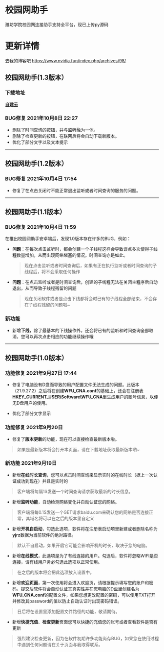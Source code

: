 # 校园网助手
潍坊学院校园网连接助手支持全平台，现已上传py源码

# 更新详情
去我的博客吧 https://www.nvidia.fun/index.php/archives/98/

## 校园网助手(1.3版本）

### 下载地址

[**自建云**][1]

### BUG修复 2021年10月8日 22:27

* 删除了时间查询的按钮，并与监听融为一体。
* 删除了检查更新的按钮，在联网后将会自动下载新版本。
* 优化了部分文字以及文本提示


----------


## 校园网助手(1.2版本）

### BUG修复 2021年10月4日 17:54

* 修复了在点击关闭时不能正常退出监听或者时间查询的服务的问题。


----------


## 校园网助手(1.1版本）

### BUG修复 2021年10月4日 11:59

在推出校园网助手安卓端后，发现1.0版本存在许多的BUG，例如：

* **问题**：在每次点击监听时，都会创建一个子线程这样会导致误点多次使得子线程数量增加，从而出现网络堵塞的情况。时间查询亦是如此。

  > 现在点击监听或者时间查询后，如果有正在执行监听或者时间查询的子线程后，将不会采取任何操作

* **问题**：在点击监听或者是时间查询后，创建的子线程无法在关闭主程序后自动退出，从而导致子线程残留的问题

  > 现在关闭软件或者是点击下线都将会时已有的子线程全部结束，不会存在子线程残留的问题啦~

### 新功能

* 新增**下线**，除了最基本的下线操作外，还会将已有的监听和时间查询全部取消，您可以再次点击相应的功能继续操作哦


----------


##  校园网助手(1.0版本）

###  功能修复 2021年9月27日 17:44

* 修复了电脑没有D盘而导致的用户配置文件无法生成的问题。此版本（21.9.27.2）之后将在创建**WFU_CNA.conf**的基础上，还会在注册表**HKEY_CURRENT_USER\\Software\\WFU_CNA**里生成用户的账号信息，以便无D盘用户的使用。

* 优化了部分文字显示

### 功能修复 2021年9月20日
* 修复了**版本更新**的功能，现在可以直接检查最新版本啦。

> 如果是最新版本将会打开本页面，请在下载地址获取最新版本哟~

###  新功能 2021年9月19日

* 新增**在线时长查询**，您可以点击时间查询来显示实时的在线时长（据上一次认证成功到现在）并且是实时的

>  客户端将每隔1S发送一个时间查询请求获取最新的时长信息。

* 新增**监听功能**，自动检测网络变化并自动认证您的网络。

>  客户端将每0.1S发送一个GET请求baidu.com来确认您的网络是否连接正常，其域名将可以在之后的版本里自定义

* 新增**开机自启动**，勾选此选项，软件将在注册表启动项里新建或者删除名称为**yjrz**数据为当前软件的绝对路径。

> 默认不自启动，如果开启它可能会影响开机的时长，取决于您的电脑。

* 新增**在线模式**，此选项是为了有线连接的用户。勾选后，软件将忽略WIFI是否连接，请有线用户务必勾选此选项以正常使用。

> 在之后的版本将会把此选项放入设置中。

* 新增**欢迎页面**，第一次使用将会进入欢迎页，请根据提示填写您的账户和密码，提交后软件将会自动认证其真实性并在您电脑的D盘里创建名为**WFU_CNA.conf**的配置文件，如果您想更改配置的密码，可以使用TXT打开并修改其password的值以防止自动认证时出现密码错误。

> 日后将在设置里添加配置文件路径的功能，敬请期待。

* 新增**快捷充值**、**检查更新**页面您可以快捷的充值您的账号或者查看软件是否有更新

> 强烈建议检查更新，因为在软件初期许多功能尚存BUG，如果您在使用过程中遇到任何问题请在关于页面与我取得联系。


  [1]: https://oss.nvidia.fun/%E6%A0%A1%E5%9B%AD%E7%BD%91%E5%8A%A9%E6%89%8B.exe
